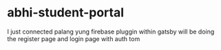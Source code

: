 # abhi-student-portal



I just connected palang yung firebase pluggin within gatsby
will be doing the register page and login page with auth tom
